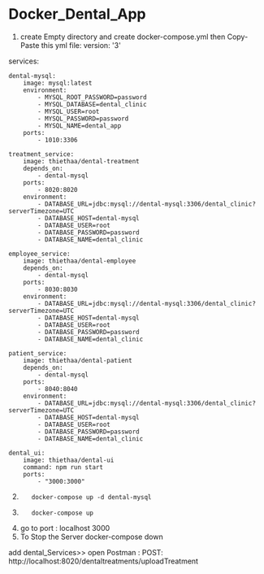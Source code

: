 # Docker_Dental_App


1. create Empty directory and create docker-compose.yml then Copy-Paste this yml file:
          version: '3'

services:

    dental-mysql:
        image: mysql:latest
        environment:
            - MYSQL_ROOT_PASSWORD=password
            - MYSQL_DATABASE=dental_clinic
            - MYSQL_USER=root
            - MYSQL_PASSWORD=password
            - MYSQL_NAME=dental_app
        ports:
            - 1010:3306

    treatment_service:
        image: thiethaa/dental-treatment
        depends_on:
            - dental-mysql
        ports:
            - 8020:8020
        environment:
            - DATABASE_URL=jdbc:mysql://dental-mysql:3306/dental_clinic?serverTimezone=UTC
            - DATABASE_HOST=dental-mysql
            - DATABASE_USER=root
            - DATABASE_PASSWORD=password
            - DATABASE_NAME=dental_clinic

    employee_service:
        image: thiethaa/dental-employee
        depends_on:
            - dental-mysql
        ports:
            - 8030:8030
        environment:
            - DATABASE_URL=jdbc:mysql://dental-mysql:3306/dental_clinic?serverTimezone=UTC
            - DATABASE_HOST=dental-mysql
            - DATABASE_USER=root
            - DATABASE_PASSWORD=password
            - DATABASE_NAME=dental_clinic

    patient_service:
        image: thiethaa/dental-patient
        depends_on:
            - dental-mysql
        ports:
            - 8040:8040
        environment:
            - DATABASE_URL=jdbc:mysql://dental-mysql:3306/dental_clinic?serverTimezone=UTC
            - DATABASE_HOST=dental-mysql
            - DATABASE_USER=root
            - DATABASE_PASSWORD=password
            - DATABASE_NAME=dental_clinic

    dental_ui:
        image: thiethaa/dental-ui
        command: npm run start
        ports:
            - "3000:3000"
2. 
          docker-compose up -d dental-mysql
3.
          docker-compose up
4. go to port : localhost 3000
5. To Stop the Server
          docker-compose down

add dental_Services>> open Postman :
          POST: http://localhost:8020/dentaltreatments/uploadTreatment   

        
